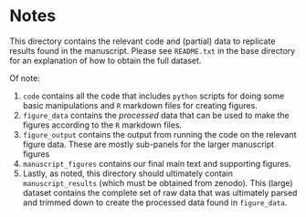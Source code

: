 # Notes

This directory contains the relevant code and (partial) data to replicate results found in the manuscript. Please see `README.txt` in the base directory for an explanation of how to obtain the full dataset.

Of note:
1. `code` contains all the code that includes `python` scripts for doing some basic manipulations and `R` markdown files for creating figures.
2. `figure_data` contains the *processed* data that can be used to make the figures according to the `R` markdown files.
3. `figure_output` contains the output from running the code on the relevant figure data. These are mostly sub-panels for the larger manuscript figures
4. `manuscript_figures` contains our final main text and supporting figures.
5. Lastly, as noted, this directory should ultimately contain `manuscript_results` (which must be obtained from zenodo). This (large) dataset contains the complete set of raw data that was ultimately parsed and trimmed down to create the processed data found in `figure_data`.
